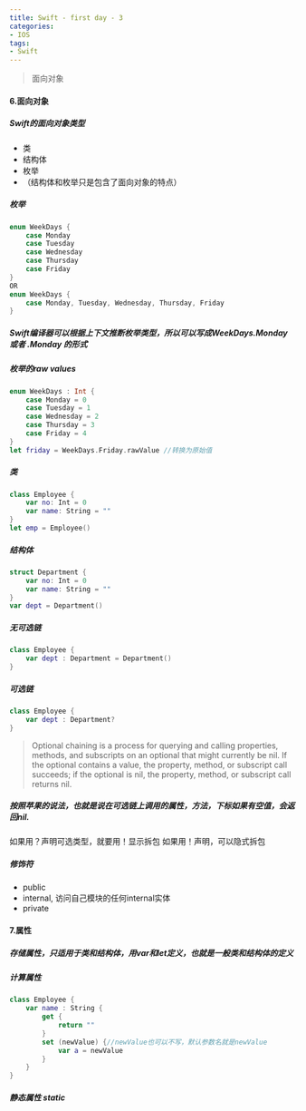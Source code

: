 ```yaml
---
title: Swift - first day - 3
categories:
- IOS
tags:
- Swift
---
```

> 面向对象
<!-- more -->

#### 6.面向对象
##### Swift的面向对象类型
* 类
* 结构体
* 枚举
* （结构体和枚举只是包含了面向对象的特点）

##### 枚举
``` swift 
enum WeekDays {
	case Monday
	case Tuesday
	case Wednesday
	case Thursday
	case Friday
}
OR
enum WeekDays {
	case Monday, Tuesday, Wednesday, Thursday, Friday
}
```
##### Swift编译器可以根据上下文推断枚举类型，所以可以写成WeekDays.Monday 或者 .Monday 的形式
##### 枚举的raw values
``` swift 
enum WeekDays : Int {
	case Monday = 0
	case Tuesday = 1
	case Wednesday = 2
	case Thursday = 3
	case Friday = 4
}
let friday = WeekDays.Friday.rawValue //转换为原始值
```
##### 类
``` swift 
class Employee { 
	var no: Int = 0 
	var name: String = ""
}
let emp = Employee()
```
##### 结构体
``` swift 
struct Department {
	var no: Int = 0
	var name: String = ""
}
var dept = Department()
```
##### 无可选链
``` swift 
class Employee {
	var dept : Department = Department()
}
```
##### 可选链
``` swift 
class Employee {
	var dept : Department?
}
```
> Optional chaining is a process for querying and calling properties, methods, and subscripts on an optional that might currently be nil. If the optional contains a value, the property, method, or subscript call succeeds; if the optional is nil, the property, method, or subscript call returns nil. 

##### 按照苹果的说法，也就是说在可选链上调用的属性，方法，下标如果有空值，会返回nil.
如果用？声明可选类型，就要用！显示拆包
如果用！声明，可以隐式拆包
##### 修饰符
* public 
* internal, 访问自己模块的任何internal实体
* private

#### 7.属性
##### 存储属性，只适用于类和结构体，用var和let定义，也就是一般类和结构体的定义
##### 计算属性
``` swift 
class Employee {
	var name : String {
		get {
			return ""
		}
		set (newValue) {//newValue也可以不写，默认参数名就是newValue
			var a = newValue
		}
	}
}
```
##### 静态属性 static